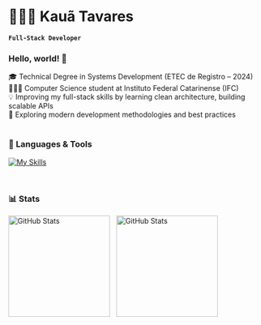 # 👨🏽‍💻 Kauã Tavares
**`Full-Stack Developer`**
<br>

### Hello, world! 👋
🎓 Technical Degree in Systems Development (ETEC de Registro – 2024) <br>
👨🏽‍💻 Computer Science student at Instituto Federal Catarinense (IFC) <br>
💡 Improving my full-stack skills by learning clean architecture, building scalable APIs <br>
📱 Exploring modern development methodologies and best practices <br><br>

### 🤖 Languages & Tools

[![My Skills](https://skillicons.dev/icons?i=cpp,java,python,php,js,mysql,git,github)](https://skillicons.dev)

<br/>

### 📊 Stats

<p>
  <img 
    align="left" 
    alt="GitHub Stats" 
    height="200" 
    style="padding-right: 10px;" 
    src="https://github-readme-stats.vercel.app/api?username=Kauadt&show_icons=true&theme=react&include_all_commits=true&locale=pt-br" 
  />

<img 
      align="left" 
      alt="GitHub Stats" 
      height="200" 
      src="https://github-readme-stats.vercel.app/api/top-langs/?username=Kauadt&theme=react&layout=compact&custom_title=Tecnologias&langs_count=10" 
  />

</p>


